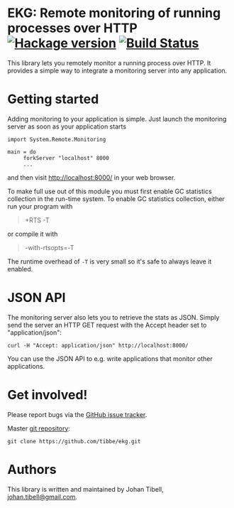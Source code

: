 # EKG: Remote monitoring of running processes over HTTP [![Hackage version](https://img.shields.io/hackage/v/ekg.svg?label=Hackage)](https://hackage.haskell.org/package/ekg) [![Build Status](https://secure.travis-ci.org/tibbe/ekg.svg?branch=master)](http://travis-ci.org/tibbe/ekg)

This library lets you remotely monitor a running process over HTTP.
It provides a simple way to integrate a monitoring server into any
application.

# Getting started

Adding monitoring to your application is simple.  Just launch the
monitoring server as soon as your application starts

    import System.Remote.Monitoring
    
    main = do
         forkServer "localhost" 8000
         ...

and then visit [http://localhost:8000/](http://localhost:8000/) in
your web browser.

To make full use out of this module you must first enable GC
statistics collection in the run-time system. To enable GC
statistics collection, either run your program with

> +RTS -T

or compile it with

> -with-rtsopts=-T

The runtime overhead of `-T` is very small so it's safe to always
leave it enabled.

# JSON API

The monitoring server also lets you to retrieve the stats as JSON.
Simply send the server an HTTP GET request with the Accept header set
to "application/json":

    curl -H "Accept: application/json" http://localhost:8000/

You can use the JSON API to e.g. write applications that monitor other
applications.

# Get involved!

Please report bugs via the
[GitHub issue tracker](https://github.com/tibbe/ekg/issues).

Master [git repository](https://github.com/tibbe/ekg):

    git clone https://github.com/tibbe/ekg.git


# Authors

This library is written and maintained by Johan Tibell,
<johan.tibell@gmail.com>.
